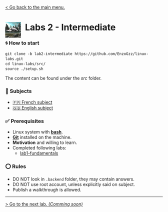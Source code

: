 [< Go back to the main menu.](https://github.com/EnzoGzz/linux-labs/tree/master)
#  <img align="left" alt="Landed Spaceship" src="/assets/spaceship_landed.png" width="50x"/>&nbsp; Labs 2 - Intermediate


### 🌀 How to start

```
git clone -b lab2-intermediate https://github.com/EnzoGzz/linux-labs.git
cd linux-labs/src/
source ./setup.sh
```

The content can be found under the _src_ folder.

###  📄 Subjects

 - [🇫🇷 French subject](./subjects/FR.md)
 - [🇬🇧 English subject](./subjects/EN.md)

### ✅ Prerequisites

 - Linux system with [**bash**](https://opensource.com/resources/what-bash).
 - [**Git**](https://git-scm.com/book/en/v2/Getting-Started-Installing-Git) installed on the machine.
 - **Motivation** and willing to learn.
 - Completed following labs:
     - [lab1-fundamentals](https://github.com/EnzoGzz/linux-labs/tree/lab1-fundamentals)

### ⭕ Rules

 - DO NOT look in ``.backend`` folder, they may contain answers.
 - DO NOT use root account, unless explicitly said on subject.
 - Publish a walkthrough is allowed.

---

[> Go to the next lab. _(Comming soon)_](https://github.com/EnzoGzz/linux-labs/tree/lab2-intermediate)
